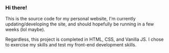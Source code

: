 ### Hi there!

This is the source code for my personal website, I'm currently updating/developing the site, and should hopefully be running in a few weeks (lol maybe).

Regardless, this project is completed in HTML, CSS, and Vanilla JS. I chose to exercise my skills and test my front-end development skills.